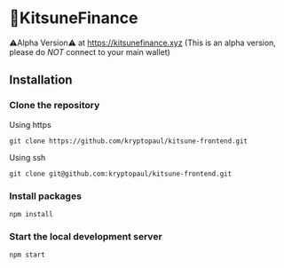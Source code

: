 # 🦊KitsuneFinance

⚠️Alpha Version⚠️ at https://kitsunefinance.xyz (This is an alpha version, please do *NOT* connect to your main wallet)
##
## Installation

### Clone the repository 
Using https
```
git clone https://github.com/kryptopaul/kitsune-frontend.git
```
Using ssh
```
git clone git@github.com:kryptopaul/kitsune-frontend.git
```
### Install packages
```
npm install
```
### Start the local development server
```
npm start
```
